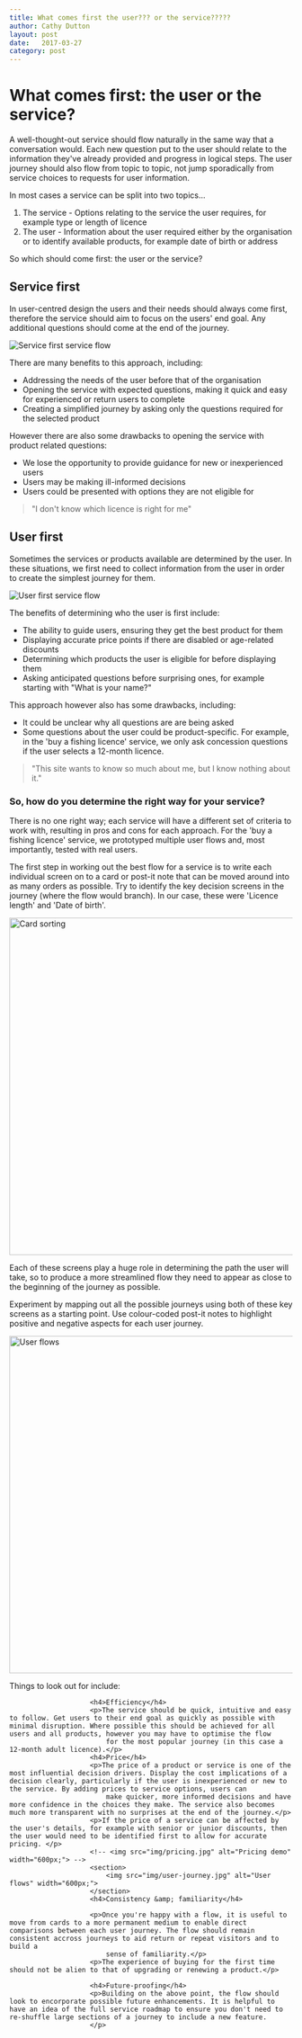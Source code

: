 ```yaml
---
title: What comes first the user??? or the service?????
author: Cathy Dutton
layout: post
date:   2017-03-27
category: post
---
```


<h1 class="heading">What comes first: the user or the service?</h1>
			<p>A well-thought-out service should flow naturally in the same way that a conversation would. Each new question put to the user should relate to the information they've already provided and progress in logical steps. The user journey should also flow
				from topic to topic, not jump sporadically from service choices to requests for user information. </p>
			<p>In most cases a service can be split into two topics... </p>
			<ol>
				<li>The service - Options relating to the service the user requires, for example type or length of licence</li>
				<li>The user - Information about the user required either by the organisation or to identify available products, for example date of birth or address</li>
			</ol>
			<p>So which should come first: the user or the service?
				<h2 class="heading">Service first </h2>
				<p>In user-centred design the users and their needs should always come first, therefore the service should aim to focus on the users' end goal. Any additional questions should come at the end of the journey.
					<p>
						<img src="img/service-first.jpg" alt="Service first service flow">
						<p>There are many benefits to this approach, including:</p>
						<ul>
							<li>Addressing the needs of the user before that of the organisation</li>
							<li>Opening the service with expected questions, making it quick and easy for experienced or return users to complete </li>
							<li>Creating a simplified journey by asking only the questions required for the selected product</li>
						</ul>
						<p>However there are also some drawbacks to opening the service with product related questions:</p>
						<ul>
							<li>We lose the opportunity to provide guidance for new or inexperienced users</li>
							<li>Users may be making ill-informed decisions</li>
							<li>Users could be presented with options they are not eligible for</li>
						</ul>
						<section>
							<blockquote>
								"I don't know which licence is right for me"
							</blockquote>
						</section>
						<h2 class="heading">User first</h2>
						<p>Sometimes the services or products available are determined by the user. In these situations, we first need to collect information from the user in order to create the simplest journey for them.
						</p>
						<img src="img/user-first.jpg" alt="User first service flow">
						<p>The benefits of determining who the user is first include:</P>
						<ul>
							<li>The ability to guide users, ensuring they get the best product for them</li>
							<li>Displaying accurate price points if there are disabled or age-related discounts</li>
							<li>Determining which products the user is eligible for before displaying them</li>
							<li>Asking anticipated questions before surprising ones, for example starting with "What is your name?"</li>
						</ul>
						<p>This approach however also has some drawbacks, including:</p>
						<ul>
							<li>It could be unclear why all questions are are being asked</li>
							<li>Some questions about the user could be product-specific. For example, in the 'buy a fishing licence' service, we only ask concession questions if the user selects a 12-month licence.</li>
						</ul>
						<section>
							<blockquote>
								"This site wants to know so much about me, but I know nothing about it."
							</blockquote>
						</section>
						<h3 class="heading">So, how do you determine the right way for your service?</h3>
						<p>There is no one right way; each service will have a different set of criteria to work with, resulting in pros and cons for each approach. For the 'buy a fishing licence' service, we prototyped multiple user flows and, most importantly, tested with
							real users.</p>
						<p>The first step in working out the best flow for a service is to write each individual screen on to a card or post-it note that can be moved around into as many orders as possible. Try to identify the key decision screens in the journey (where the
							flow would branch). In our case, these were 'Licence length' and 'Date of birth'.</p>
						<img src="img/card-sort.jpg" alt="Card sorting" width="600px;">
						<p>Each of these screens play a huge role in determining the path the user will take, so to produce a more streamlined flow they need to appear as close to the beginning of the journey as possible.</p>
						<p>Experiment by mapping out all the possible journeys using both of these key screens as a starting point. Use colour-coded post-it notes to highlight positive and negative aspects for each user journey. </p>
						<section>
							<img src="img/user-flows.jpg" alt="User flows" width="600px;">
						</section>
						<p>Things to look out for include:</p>

						<h4>Efficiency</h4>
						<p>The service should be quick, intuitive and easy to follow. Get users to their end goal as quickly as possible with minimal disruption. Where possible this should be achieved for all users and all products, however you may have to optimise the flow
							for the most popular journey (in this case a 12-month adult licence).</p>
						<h4>Price</h4>
						<p>The price of a product or service is one of the most influential decision drivers. Display the cost implications of a decision clearly, particularly if the user is inexperienced or new to the service. By adding prices to service options, users can
							make quicker, more informed decisions and have more confidence in the choices they make. The service also becomes much more transparent with no surprises at the end of the journey.</p>
						<p>If the price of a service can be affected by the user's details, for example with senior or junior discounts, then the user would need to be identified first to allow for accurate pricing. </p>
						<!-- <img src="img/pricing.jpg" alt="Pricing demo" width="600px;"> -->
						<section>
							<img src="img/user-journey.jpg" alt="User flows" width="600px;">
						</section>
						<h4>Consistency &amp; familiarity</h4>

						<p>Once you're happy with a flow, it is useful to move from cards to a more permanent medium to enable direct comparisons between each user journey. The flow should remain consistent accross journeys to aid return or repeat visitors and to build a
							sense of familiarity.</p>
						<p>The experience of buying for the first time should not be alien to that of upgrading or renewing a product.</p>

						<h4>Future-proofing</h4>
						<p>Building on the above point, the flow should look to encorporate possible future enhancements. It is helpful to have an idea of the full service roadmap to ensure you don't need to re-shuffle large sections of a journey to include a new feature.
						</p>


